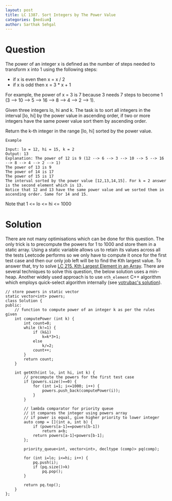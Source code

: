 ```yaml
---
layout: post
title: LC 1387. Sort Integers by The Power Value
categories: [medium]
author: Sarthak Sehgal
---
```

# Question
The power of an integer x is defined as the number of steps needed to transform x into 1 using the following steps:

- if x is even then x = x / 2
- if x is odd then x = 3 * x + 1

For example, the power of x = 3 is 7 because 3 needs 7 steps to become 1 (3 --> 10 --> 5 --> 16 --> 8 --> 4 --> 2 --> 1).

Given three integers lo, hi and k. The task is to sort all integers in the interval [lo, hi] by the power value in ascending order, if two or more integers have the same power value sort them by ascending order.

Return the k-th integer in the range [lo, hi] sorted by the power value.

```
Example

Input: lo = 12, hi = 15, k = 2
Output: 13
Explanation: The power of 12 is 9 (12 --> 6 --> 3 --> 10 --> 5 --> 16 --> 8 --> 4 --> 2 --> 1)
The power of 13 is 9
The power of 14 is 17
The power of 15 is 17
The interval sorted by the power value [12,13,14,15]. For k = 2 answer is the second element which is 13.
Notice that 12 and 13 have the same power value and we sorted them in ascending order. Same for 14 and 15.
```
Note that 1 <= lo <= hi <= 1000

# Solution
There are not many optimisations which can be done for this question. The only trick is to precompute the powers for 1 to 1000 and store them in a static array. Using a static variable allows us to retain its values across all the tests Leetcode performs so we only have to compute it once for the first test case and then our only job left will be to find the Kth largest value. To answer that, try to solve [LC 215. Kth Largest Element in an Array](https://leetcode.com/problems/kth-largest-element-in-an-array/). There are several techniques to solve this question, the below solution uses a min-heap. Another widely used approach is to use `nth_element` C++ algorithm which employs quick-select algorithm internally (see [votrubac's solution](https://leetcode.com/problems/sort-integers-by-the-power-value/discuss/547055/C%2B%2B-8-ms-precompute-and-partial-sort)).

```
// store powers in static vector
static vector<int> powers;
class Solution {
public:
    // function to compute power of an integer k as per the rules given
    int computePower (int k) {
        int count=0;
        while (k!=1) {
            if (k&1)
                k=k*3+1;
            else
                k/=2;
            count++;
        }
        return count;
    }

    int getKth(int lo, int hi, int k) {
        // precompute the powers for the first test case
        if (powers.size()==0) {
            for (int i=1; i<=1000; i++) {
                powers.push_back(computePower(i));
            }
        }

        // lambda comparator for priority queue
        // it compares the integer using powers array
        // if power is equal, give higher priority to lower integer
        auto comp = [](int a, int b) {
            if (powers[a-1]==powers[b-1])
                return a<b;
            return powers[a-1]<powers[b-1];
        };

        priority_queue<int, vector<int>, decltype (comp)> pq(comp);

        for (int i=lo; i<=hi; i++) {
            pq.push(i);
            if (pq.size()>k)
                pq.pop();
        }

        return pq.top();
    }
};
```